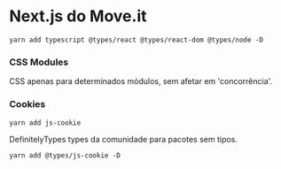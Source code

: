 # Next.js do Move.it

```console
yarn add typescript @types/react @types/react-dom @types/node -D
```

### CSS Modules

CSS apenas para determinados módulos, sem afetar em 'concorrência'.

### Cookies

```console
yarn add js-cookie
```

DefinitelyTypes types da comunidade para pacotes sem tipos.

```console
yarn add @types/js-cookie -D
```

```console

```

```console

```

```console

```